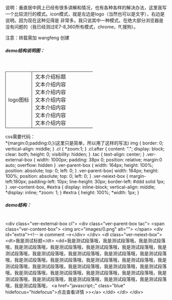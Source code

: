 说明：垂直居中网上已经有很多讲解和情况，也有各种各样的解决办法，这里我写一个比较流行的模式。icon模式，就是左边是logo（当然也可以是文字），右边是说明。因为现在这种见得是
非常多。我只说其中一种模式。在绝大部分浏览器是没有问题的（我已经测过IE7-8,360所有模式，chrome，ff,搜狗）。

注意：转载需加 wangfeng 创建

<h5>demo结构说明图：</h5><br/>
<table width="100%">
	<tr>
		<td algin="middle" width="30%" style="border:1px solid #333;text-align: center;">logo图标</td>
		<td style="padding-left:10px;">文本介绍标题<br>文本介绍内容<br>文本介绍内容<br>文本介绍内容<br>文本介绍内容<br>文本介绍内容<br>文本介绍内容</td>
	</tr>
</table>
css需要代码：<br/>
*{margin:0;padding:0;}(这里只是简单，所以用了这样的写法)
	img {
	border: 0;
	vertical-align: middle;
	}
	.cl {
	*zoom:1;
	}
	.cl:after {
	content: ".";
	display: block;
	clear: both;
	height: 0;
	visibility: hidden;
	}
	.tac {
	text-align: center;
	}
	.ver-external-box {
	width: 1000px;
	padding: 38px 0;
	position: relative;
	margin:0 auto;
	overflow: hidden
	}
	.ver-parent-box {
	width: 164px;
	height: 100%;
	position: absolute;
	top: 0;
	left: 0;
	}
	.ver-parent-box{
		width: 164px;
		height: 100%;
		position: absolute;
		top: 0;
		left: 0;
	}
	.ver-neiext-box {
	margin-left:180px;
	padding-left: 10px;
	line-height: 30px;
	border-left: #ddd solid 1px;
	}
	.ver-content-box, #extra {
	display: inline-block;
	vertical-align: middle;
	*display: inline;
	*zoom: 1;
	}
	#extra {
	height: 100%;
	*width: 1px;
	}
	
<h5>demo结构：</h5><br/>
&lt;div class="ver-external-box cl"&gt;
    &lt;div class="ver-parent-box tac"&gt;
		&lt;span class="ver-content-box"&gt;
			&lt;img src="images/0.png" alt=""&gt;
		&lt;/span&gt;
      	&lt;div id="extra"&gt;&lt;!-- ie comment --&gt;&lt;/div&gt;
    &lt;/div&gt;
    &lt;dl class="ver-neiext-box"&gt;
      &lt;dt&gt;我是测试标题&lt;/dt&gt;
      &lt;dd&gt;我是测试段落哦，我是测试段落哦，我是测试段落哦，我是测试段落哦，我是测试段落哦，我是测试段落哦，我是测试段落哦，我是测试段落哦，我是测试段落哦，我是测试段落哦，我是测试段落哦，我是测试段落哦，我是测试段落哦，我是测试段落哦，我是测试段落哦，我是测试段落哦，我是测试段落哦，我是测试段落哦，我是测试段落哦，我是测试段落哦，我是测试段落哦，我是测试段落哦，我是测试段落哦，我是测试段落哦，我是测试段落哦，我是测试段落哦，我是测试段落哦，我是测试段落哦，我是测试段落哦，我是测试段落哦，我是测试段落哦，
        &lt;a href="javascript:;" class="blue" hidefocus="hidefocus"&gt;点击查看详情 &gt;&gt;&lt;/a&gt;
      &lt;/dd&gt;
    &lt;/dl&gt;
  &lt;/div&gt;
